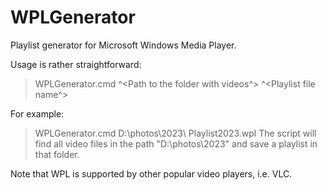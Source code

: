 # WPLGenerator
Playlist generator for Microsoft Windows Media Player. 

Usage is rather straightforward:
> WPLGenerator.cmd ^<Path to the folder with videos^>  ^<Playlist file name^>

For example:
> WPLGenerator.cmd D:\photos\2023\ Playlist2023.wpl
The script will find all video files in the path "D:\photos\2023\" and save a playlist in that folder.

Note that WPL is supported by other popular video players, i.e. VLC.
